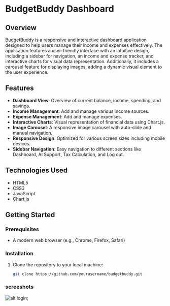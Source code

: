 # BudgetBuddy Dashboard

## Overview

BudgetBuddy is a responsive and interactive dashboard application designed to help users manage their income and expenses effectively. The application features a user-friendly interface with an intuitive design, including a sidebar for navigation, an income and expense tracker, and interactive charts for visual data representation. Additionally, it includes a carousel feature for displaying images, adding a dynamic visual element to the user experience.

## Features

- **Dashboard View**: Overview of current balance, income, spending, and savings.
- **Income Management**: Add and manage various income sources.
- **Expense Management**: Add and manage expenses.
- **Interactive Charts**: Visual representation of financial data using Chart.js.
- **Image Carousel**: A responsive image carousel with auto-slide and manual navigation.
- **Responsive Design**: Optimized for various screen sizes including mobile devices.
- **Sidebar Navigation**: Easy navigation to different sections like Dashboard, AI Support, Tax Calculation, and Log out.

## Technologies Used

- HTML5
- CSS3
- JavaScript
- Chart.js

## Getting Started

### Prerequisites

- A modern web browser (e.g., Chrome, Firefox, Safari)

### Installation

1. Clone the repository to your local machine:
   ```sh
   git clone https://github.com/yourusername/budgetbuddy.git

### screeshots

![alt login]("D:\git_project\testing\expense_tracker\screenshots");
   
